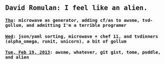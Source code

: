 <tt>

## David Romulan: I feel like an alien.

#### [Thu][20130221]: microwave as generator, adding cf/as to awsme, tvd-gollum, and admitting I'm a terrible programer

#### [Wed][20130220]: json/yaml sorting, microwave + chef 11, and tvdinners (alpha_omega, runit, unicorn), a bit of gollum

#### [Tue, Feb 19, 2013][20130219]: awsme, whatever, git gist, tome, puddle, and alien

</tt>

[20130221]: articles/20130221.html
[20130220]: articles/20130220.html
[20130219]: articles/20130219.html
